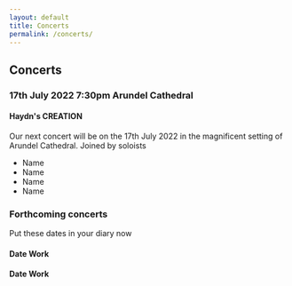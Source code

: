 ```yaml
---
layout: default
title: Concerts
permalink: /concerts/
---
```


## Concerts

### 17th July 2022  7:30pm Arundel Cathedral
#### Haydn's CREATION

Our next concert will be on the 17th July 2022 in the magnificent setting of Arundel Cathedral. Joined by soloists

- Name
- Name
- Name
- Name

### Forthcoming concerts

Put these dates in your diary now

#### Date Work

#### Date Work
